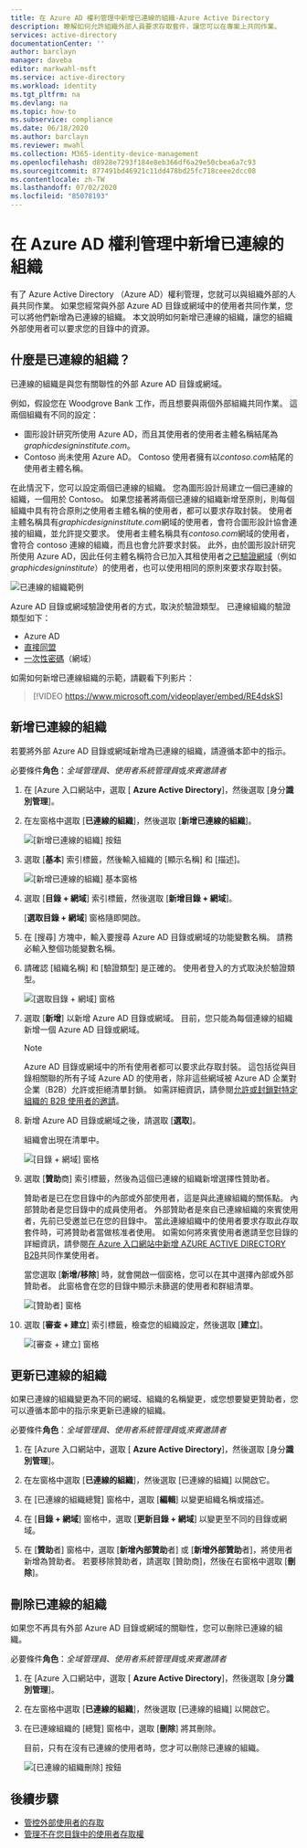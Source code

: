 ```yaml
---
title: 在 Azure AD 權利管理中新增已連線的組織-Azure Active Directory
description: 瞭解如何允許組織外部人員要求存取套件，讓您可以在專案上共同作業。
services: active-directory
documentationCenter: ''
author: barclayn
manager: daveba
editor: markwahl-msft
ms.service: active-directory
ms.workload: identity
ms.tgt_pltfrm: na
ms.devlang: na
ms.topic: how-to
ms.subservice: compliance
ms.date: 06/18/2020
ms.author: barclayn
ms.reviewer: mwahl
ms.collection: M365-identity-device-management
ms.openlocfilehash: d8928e7293f184e8eb366df6a29e50cbea6a7c93
ms.sourcegitcommit: 877491bd46921c11dd478bd25fc718ceee2dcc08
ms.contentlocale: zh-TW
ms.lasthandoff: 07/02/2020
ms.locfileid: "85078193"
---
```

# <a name="add-a-connected-organization-in-azure-ad-entitlement-management"></a>在 Azure AD 權利管理中新增已連線的組織

有了 Azure Active Directory （Azure AD）權利管理，您就可以與組織外部的人員共同作業。 如果您經常與外部 Azure AD 目錄或網域中的使用者共同作業，您可以將他們新增為已連線的組織。 本文說明如何新增已連線的組織，讓您的組織外部使用者可以要求您的目錄中的資源。

## <a name="what-is-a-connected-organization"></a>什麼是已連線的組織？

已連線的組織是與您有關聯性的外部 Azure AD 目錄或網域。

例如，假設您在 Woodgrove Bank 工作，而且想要與兩個外部組織共同作業。 這兩個組織有不同的設定：

- 圖形設計研究所使用 Azure AD，而且其使用者的使用者主體名稱結尾為*graphicdesigninstitute.com*。
- Contoso 尚未使用 Azure AD。 Contoso 使用者擁有以*contoso.com*結尾的使用者主體名稱。

在此情況下，您可以設定兩個已連線的組織。 您為圖形設計局建立一個已連線的組織，一個用於 Contoso。 如果您接著將兩個已連線的組織新增至原則，則每個組織中具有符合原則之使用者主體名稱的使用者，都可以要求存取封裝。 使用者主體名稱具有*graphicdesigninstitute.com*網域的使用者，會符合圖形設計協會連接的組織，並允許提交要求。 使用者主體名稱具有*contoso.com*網域的使用者，會符合 contoso 連線的組織，而且也會允許要求封裝。 此外，由於圖形設計研究所使用 Azure AD，因此任何主體名稱符合已加入其租使用者之[已驗證網域](../fundamentals/add-custom-domain.md#verify-your-custom-domain-name)（例如*graphicdesigninstitute*）的使用者，也可以使用相同的原則來要求存取封裝。

![已連線的組織範例](./media/entitlement-management-organization/connected-organization-example.png)

Azure AD 目錄或網域驗證使用者的方式，取決於驗證類型。 已連線組織的驗證類型如下：

- Azure AD
- [直接同盟](../b2b/direct-federation.md)
- [一次性密碼](../b2b/one-time-passcode.md)（網域）

如需如何新增已連線組織的示範，請觀看下列影片：

>[!VIDEO https://www.microsoft.com/videoplayer/embed/RE4dskS]

## <a name="add-a-connected-organization"></a>新增已連線的組織

若要將外部 Azure AD 目錄或網域新增為已連線的組織，請遵循本節中的指示。

必要條件**角色**：*全域管理員*、*使用者系統管理員*或*來賓邀請者*

1. 在 [Azure 入口網站中，選取 [ **Azure Active Directory**]，然後選取 [身分**識別管理**]。

1. 在左窗格中選取 [**已連線的組織**]，然後選取 [**新增已連線的組織**]。

    ![[新增已連線的組織] 按鈕](./media/entitlement-management-organization/connected-organization.png)

1. 選取 [**基本**] 索引標籤，然後輸入組織的 [顯示名稱] 和 [描述]。

    ![[新增已連線的組織] 基本窗格](./media/entitlement-management-organization/organization-basics.png)

1. 選取 [**目錄 + 網域**] 索引標籤，然後選取 [**新增目錄 + 網域**]。

    [**選取目錄 + 網域**] 窗格隨即開啟。

1. 在 [搜尋] 方塊中，輸入要搜尋 Azure AD 目錄或網域的功能變數名稱。 請務必輸入整個功能變數名稱。

1. 請確認 [組織名稱] 和 [驗證類型] 是正確的。 使用者登入的方式取決於驗證類型。

    ![[選取目錄 + 網域] 窗格](./media/entitlement-management-organization/organization-select-directories-domains.png)

1. 選取 [**新增**] 以新增 Azure AD 目錄或網域。 目前，您只能為每個連線的組織新增一個 Azure AD 目錄或網域。

    > [!NOTE]
    > Azure AD 目錄或網域中的所有使用者都可以要求此存取封裝。 這包括從與目錄相關聯的所有子域 Azure AD 的使用者，除非這些網域被 Azure AD 企業對企業（B2B）允許或拒絕清單封鎖。 如需詳細資訊，請參閱[允許或封鎖對特定組織的 B2B 使用者的邀請](../b2b/allow-deny-list.md)。

1. 新增 Azure AD 目錄或網域之後，請選取 [**選取**]。

    組織會出現在清單中。

    ![[目錄 + 網域] 窗格](./media/entitlement-management-organization/organization-directory-domain.png)

1. 選取 [**贊助**商] 索引標籤，然後為這個已連線的組織新增選擇性贊助者。

    贊助者是已在您目錄中的內部或外部使用者，這是與此連線組織的關係點。 內部贊助者是您目錄中的成員使用者。 外部贊助者是來自已連線組織的來賓使用者，先前已受邀並已在您的目錄中。 當此連線組織中的使用者要求存取此存取套件時，可將贊助者當做核准者使用。 如需如何將來賓使用者邀請至您目錄的詳細資訊，請參閱[在 Azure 入口網站中新增 AZURE ACTIVE DIRECTORY B2B](../b2b/add-users-administrator.md)共同作業使用者。

    當您選取 [**新增/移除**] 時，就會開啟一個窗格，您可以在其中選擇內部或外部贊助者。 此窗格會在您的目錄中顯示未篩選的使用者和群組清單。

    ![[贊助者] 窗格](./media/entitlement-management-organization/organization-sponsors.png)

1. 選取 [**審查 + 建立**] 索引標籤，檢查您的組織設定，然後選取 [**建立**]。

    ![[審查 + 建立] 窗格](./media/entitlement-management-organization/organization-review-create.png)

## <a name="update-a-connected-organization"></a>更新已連線的組織 

如果已連線的組織變更為不同的網域、組織的名稱變更，或您想要變更贊助者，您可以遵循本節中的指示來更新已連線的組織。

必要條件**角色**：*全域管理員*、*使用者系統管理員*或*來賓邀請者*

1. 在 [Azure 入口網站中，選取 [ **Azure Active Directory**]，然後選取 [身分**識別管理**]。

1. 在左窗格中選取 [**已連線的組織**]，然後選取 [已連線的組織] 以開啟它。

1. 在 [已連線的組織總覽] 窗格中，選取 [**編輯**] 以變更組織名稱或描述。  

1. 在 [**目錄 + 網域**] 窗格中，選取 [**更新目錄 + 網域**] 以變更至不同的目錄或網域。

1. 在 [**贊助**者] 窗格中，選取 [**新增內部贊助**者] 或 [**新增外部贊助**者]，將使用者新增為贊助者。 若要移除贊助者，請選取 [贊助商]，然後在右窗格中選取 [**刪除**]。


## <a name="delete-a-connected-organization"></a>刪除已連線的組織

如果您不再具有外部 Azure AD 目錄或網域的關聯性，您可以刪除已連線的組織。

必要條件**角色**：*全域管理員*、*使用者系統管理員*或*來賓邀請者*

1. 在 [Azure 入口網站中，選取 [ **Azure Active Directory**]，然後選取 [身分**識別管理**]。

1. 在左窗格中選取 [**已連線的組織**]，然後選取 [已連線的組織] 以開啟它。

1. 在已連線組織的 [總覽] 窗格中，選取 [**刪除**] 將其刪除。

    目前，只有在沒有已連線的使用者時，您才可以刪除已連線的組織。

    ![[已連線的組織刪除] 按鈕](./media/entitlement-management-organization/organization-delete.png)

## <a name="next-steps"></a>後續步驟

- [管控外部使用者的存取](https://docs.microsoft.com/azure/active-directory/governance/entitlement-management-external-users)
- [管理不在您目錄中的使用者存取權](entitlement-management-access-package-request-policy.md#for-users-not-in-your-directory)
